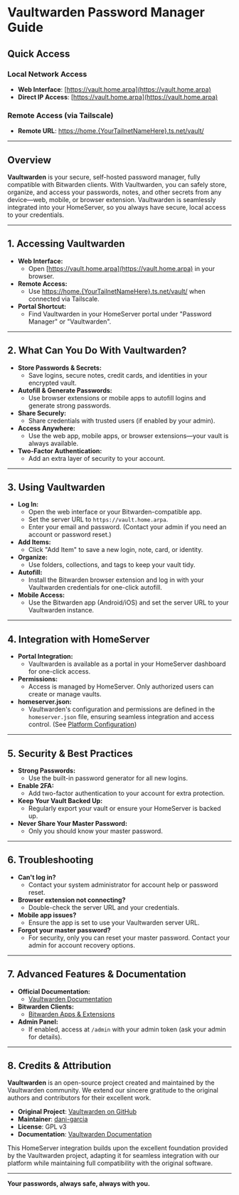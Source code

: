 # Vaultwarden Password Manager Guide

## Quick Access

### Local Network Access
- **Web Interface**: [https://vault.home.arpa](https://vault.home.arpa)
- **Direct IP Access**: [https://vault.home.arpa](https://vault.home.arpa)

### Remote Access (via Tailscale)
- **Remote URL**: [https://home.{YourTailnetNameHere}.ts.net/vault/](https://home.{YourTailnetNameHere}.ts.net/vault/)

---

## Overview

**Vaultwarden** is your secure, self-hosted password manager, fully compatible with Bitwarden clients. With Vaultwarden, you can safely store, organize, and access your passwords, notes, and other secrets from any device—web, mobile, or browser extension. Vaultwarden is seamlessly integrated into your HomeServer, so you always have secure, local access to your credentials.

---

## 1. Accessing Vaultwarden

- **Web Interface:**
  - Open [https://vault.home.arpa](https://vault.home.arpa) in your browser.
- **Remote Access:**
  - Use [https://home.{YourTailnetNameHere}.ts.net/vault/](https://home.{YourTailnetNameHere}.ts.net/vault/) when connected via Tailscale.
- **Portal Shortcut:**
  - Find Vaultwarden in your HomeServer portal under "Password Manager" or "Vaultwarden".

---

## 2. What Can You Do With Vaultwarden?

- **Store Passwords & Secrets:**
  - Save logins, secure notes, credit cards, and identities in your encrypted vault.
- **Autofill & Generate Passwords:**
  - Use browser extensions or mobile apps to autofill logins and generate strong passwords.
- **Share Securely:**
  - Share credentials with trusted users (if enabled by your admin).
- **Access Anywhere:**
  - Use the web app, mobile apps, or browser extensions—your vault is always available.
- **Two-Factor Authentication:**
  - Add an extra layer of security to your account.

---

## 3. Using Vaultwarden

- **Log In:**
  - Open the web interface or your Bitwarden-compatible app.
  - Set the server URL to `https://vault.home.arpa`.
  - Enter your email and password. (Contact your admin if you need an account or password reset.)
- **Add Items:**
  - Click "Add Item" to save a new login, note, card, or identity.
- **Organize:**
  - Use folders, collections, and tags to keep your vault tidy.
- **Autofill:**
  - Install the Bitwarden browser extension and log in with your Vaultwarden credentials for one-click autofill.
- **Mobile Access:**
  - Use the Bitwarden app (Android/iOS) and set the server URL to your Vaultwarden instance.

---

## 4. Integration with HomeServer

- **Portal Integration:**
  - Vaultwarden is available as a portal in your HomeServer dashboard for one-click access.
- **Permissions:**
  - Access is managed by HomeServer. Only authorized users can create or manage vaults.
- **homeserver.json:**
  - Vaultwarden's configuration and permissions are defined in the `homeserver.json` file, ensuring seamless integration and access control. (See [Platform Configuration](homeserver.json.md))

---

## 5. Security & Best Practices

- **Strong Passwords:**
  - Use the built-in password generator for all new logins.
- **Enable 2FA:**
  - Add two-factor authentication to your account for extra protection.
- **Keep Your Vault Backed Up:**
  - Regularly export your vault or ensure your HomeServer is backed up.
- **Never Share Your Master Password:**
  - Only you should know your master password.

---

## 6. Troubleshooting

- **Can't log in?**
  - Contact your system administrator for account help or password reset.
- **Browser extension not connecting?**
  - Double-check the server URL and your credentials.
- **Mobile app issues?**
  - Ensure the app is set to use your Vaultwarden server URL.
- **Forgot your master password?**
  - For security, only you can reset your master password. Contact your admin for account recovery options.

---

## 7. Advanced Features & Documentation

- **Official Documentation:**
  - [Vaultwarden Documentation](https://github.com/dani-garcia/vaultwarden/wiki)
- **Bitwarden Clients:**
  - [Bitwarden Apps & Extensions](https://bitwarden.com/download/)
- **Admin Panel:**
  - If enabled, access at `/admin` with your admin token (ask your admin for details).

---

## 8. Credits & Attribution

**Vaultwarden** is an open-source project created and maintained by the Vaultwarden community. We extend our sincere gratitude to the original authors and contributors for their excellent work.

- **Original Project**: [Vaultwarden on GitHub](https://github.com/dani-garcia/vaultwarden)
- **Maintainer**: [dani-garcia](https://github.com/dani-garcia)
- **License**: GPL v3
- **Documentation**: [Vaultwarden Documentation](https://github.com/dani-garcia/vaultwarden/wiki)

This HomeServer integration builds upon the excellent foundation provided by the Vaultwarden project, adapting it for seamless integration with our platform while maintaining full compatibility with the original software.

---

**Your passwords, always safe, always with you.**
